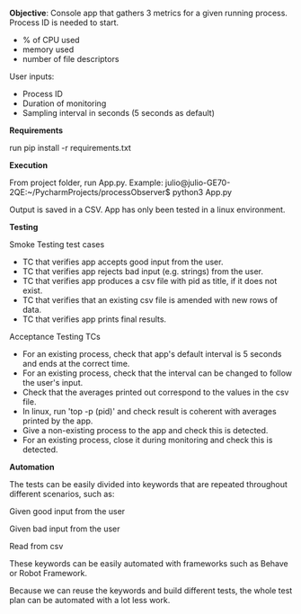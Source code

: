 **Objective**:
Console app that gathers 3 metrics for a given running process. Process ID is needed to start.
- % of CPU used
- memory used
- number of file descriptors

User inputs:
- Process ID
- Duration of monitoring
- Sampling interval in seconds (5 seconds as default)

**Requirements**

run pip install -r requirements.txt

**Execution**

From project folder, run App.py. Example: 
julio@julio-GE70-2QE:~/PycharmProjects/processObserver$ python3 App.py

Output is  saved in a CSV. App has only been tested in a linux environment.

**Testing**

Smoke Testing test cases
- TC that verifies app accepts good input from the user. 
- TC that verifies app rejects bad input (e.g. strings) from the user.
- TC that verifies app produces a csv file with pid as title, if it does not exist.
- TC that verifies that an existing csv file is amended with new rows of data.
- TC that verifies app prints final results.

Acceptance Testing TCs

- For an existing process, check that app's default interval is 5 seconds and ends at the correct time.
- For an existing process, check that the interval can be changed to follow the user's input.
- Check that the averages printed out correspond to the values in the csv file.
- In linux, run 'top -p (pid)' and check result is coherent with averages printed by the app.
- Give a non-existing process to the app and check this is detected.
- For an existing process, close it during monitoring and check this is detected.

**Automation**

The tests can be easily divided into keywords that are repeated throughout different scenarios, 
such as:

Given good input from the user

Given bad input from the user

Read from csv

These keywords can be easily automated with frameworks such as Behave or Robot Framework. 

Because we can reuse the keywords and build different tests, the whole test plan can be automated with a lot less work.